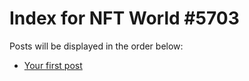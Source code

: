 # Index for NFT World #5703
Posts will be displayed in the order below:

- [Your first post](./001-first.md)

